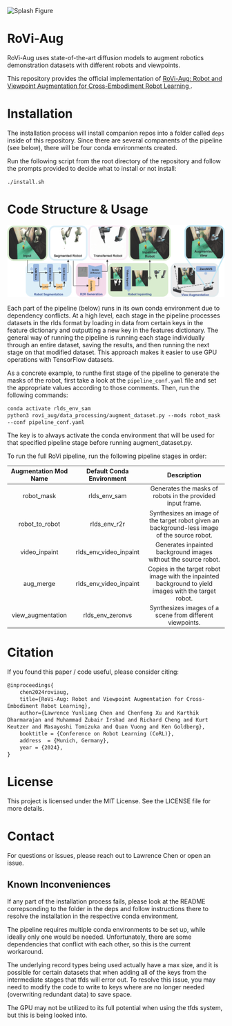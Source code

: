 ![Splash Figure](docs/splash_fig.png)

# RoVi-Aug
RoVi-Aug uses state-of-the-art diffusion models to augment robotics demonstration datasets with different robots and viewpoints.

This repository provides the official implementation of [RoVi-Aug: Robot and Viewpoint Augmentation for Cross-Embodiment Robot Learning
](https://rovi-aug.github.io/).

# Installation
The installation process will install companion repos into a folder called `deps` inside of this repository. Since there are several companents of the pipeline (see below), there will be four conda environments created.

Run the following script from the root directory of the repository and follow the prompts provided to decide what to install or not install:
```
./install.sh
```

# Code Structure & Usage
![Pipeline](docs/pipeline.png)

Each part of the pipeline (below) runs in its own conda environment due to dependency conflicts. At a high level, each stage in the pipeline processes datasets in the rlds format by loading in data from certain keys in the feature dictionary and outputting a new key in the features dictionary. The general way of running the pipeline is running each stage individually through an entire dataset, saving the results, and then running the next stage on that modified dataset. This approach makes it easier to use GPU operations with TensorFlow datasets.

As a concrete example, to runthe first stage of the pipeline to generate the masks of the robot, first take a look at the `pipeline_conf.yaml` file and set the appropriate values according to those comments. Then, run the following commands:
```
conda activate rlds_env_sam
python3 rovi_aug/data_processing/augment_dataset.py --mods robot_mask --conf pipeline_conf.yaml
```

The key is to always activate the conda environment that will be used for that specified pipeline stage before running augment_dataset.py.

To run the full RoVi pipeline, run the following pipeline stages in order:

| Augmentation Mod Name | Default Conda Environment | Description |
|:------------:|:--------------:|:-------------:|
| robot_mask   |     rlds_env_sam     | Generates the masks of robots in the provided input frame. |
| robot_to_robot |     rlds_env_r2r     |  Synthesizes an image of the target robot given an background-less image of the source robot.  |
| video_inpaint |     rlds_env_video_inpaint     | Generates inpainted background images without the source robot. |
| aug_merge | rlds_env_video_inpaint | Copies in the target robot image with the inpainted background to yield images with the target robot. |
| view_augmentation | rlds_env_zeronvs | Synthesizes images of a scene from different viewpoints. |

# Citation
If you found this paper / code useful, please consider citing: 

```
@inproceedings{
    chen2024roviaug,
    title={RoVi-Aug: Robot and Viewpoint Augmentation for Cross-Embodiment Robot Learning},
    author={Lawrence Yunliang Chen and Chenfeng Xu and Karthik Dharmarajan and Muhammad Zubair Irshad and Richard Cheng and Kurt Keutzer and Masayoshi Tomizuka and Quan Vuong and Ken Goldberg},
    booktitle = {Conference on Robot Learning (CoRL)},
    address  = {Munich, Germany},
    year = {2024},
}
```

# License
This project is licensed under the MIT License. See the LICENSE file for more details.

# Contact
For questions or issues, please reach out to Lawrence Chen or open an issue.

## Known Inconveniences
If any part of the installation process fails, please look at the README correpsonding to the folder in the deps and follow instructions there to resolve the installation in the respective conda environment.

The pipeline requires multiple conda environments to be set up, while ideally only one would be needed. Unfortunately, there are some dependencies that conflict with each other, so this is the current workaround.

The underlying record types being used actually have a max size, and it is possible for certain datasets that when adding all of the keys from the intermediate stages that tfds will error out. To resolve this issue, you may need to modify the code to write to keys where are no longer needed (overwriting redundant data) to save space. 

The GPU may not be utilized to its full potential when using the tfds system, but this is being looked into.